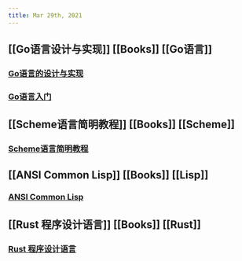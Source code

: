 ```yaml
---
title: Mar 29th, 2021
---
```


## [[Go语言设计与实现]] [[Books]]  [[Go语言]]
### [Go语言的设计与实现](https://draveness.me/golang/)
### [Go语言入门](https://github.com/unknwon/the-way-to-go_ZH_CN/blob/master/eBook/directory.md)
## [[Scheme语言简明教程]] [[Books]] [[Scheme]]
### [Scheme语言简明教程](https://songjinghe.github.io/TYS-zh-translation/)
## [[ANSI Common Lisp]] [[Books]] [[Lisp]]
### [ANSI Common Lisp](https://acl.readthedocs.io/en/latest/index.html)
## [[Rust 程序设计语言]] [[Books]] [[Rust]]
### [Rust 程序设计语言](https://kaisery.github.io/trpl-zh-cn/)
